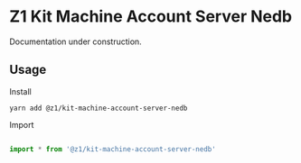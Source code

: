 # Z1 Kit Machine Account Server Nedb

Documentation under construction.

## Usage

Install

```
yarn add @z1/kit-machine-account-server-nedb
```

Import

```JavaScript

import * from '@z1/kit-machine-account-server-nedb'

```

